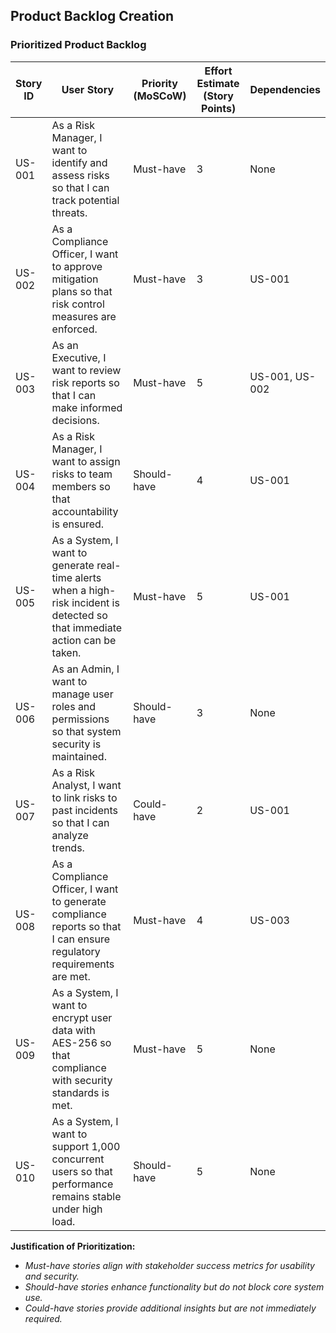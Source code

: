 ##  Product Backlog Creation  

### **Prioritized Product Backlog**  

| Story ID  | User Story | Priority (MoSCoW) | Effort Estimate (Story Points) | Dependencies |
|-----------|-----------|-------------------|-------------------------------|--------------|
| US-001 | As a Risk Manager, I want to identify and assess risks so that I can track potential threats. | Must-have | 3 | None |
| US-002 | As a Compliance Officer, I want to approve mitigation plans so that risk control measures are enforced. | Must-have | 3 | US-001 |
| US-003 | As an Executive, I want to review risk reports so that I can make informed decisions. | Must-have | 5 | US-001, US-002 |
| US-004 | As a Risk Manager, I want to assign risks to team members so that accountability is ensured. | Should-have | 4 | US-001 |
| US-005 | As a System, I want to generate real-time alerts when a high-risk incident is detected so that immediate action can be taken. | Must-have | 5 | US-001 |
| US-006 | As an Admin, I want to manage user roles and permissions so that system security is maintained. | Should-have | 3 | None |
| US-007 | As a Risk Analyst, I want to link risks to past incidents so that I can analyze trends. | Could-have | 2 | US-001 |
| US-008 | As a Compliance Officer, I want to generate compliance reports so that I can ensure regulatory requirements are met. | Must-have | 4 | US-003 |
| US-009 | As a System, I want to encrypt user data with AES-256 so that compliance with security standards is met. | Must-have | 5 | None |
| US-010 | As a System, I want to support 1,000 concurrent users so that performance remains stable under high load. | Should-have | 5 | None |

**Justification of Prioritization:**  
- *Must-have stories align with stakeholder success metrics for usability and security.*  
- *Should-have stories enhance functionality but do not block core system use.*  
- *Could-have stories provide additional insights but are not immediately required.* 
